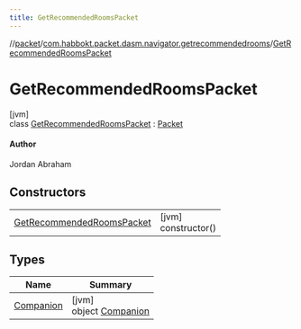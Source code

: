 ```yaml
---
title: GetRecommendedRoomsPacket
---
```

//[packet](../../../index.html)/[com.habbokt.packet.dasm.navigator.getrecommendedrooms](../index.html)/[GetRecommendedRoomsPacket](index.html)



# GetRecommendedRoomsPacket



[jvm]\
class [GetRecommendedRoomsPacket](index.html) : [Packet](../../../../api/api/com.habbokt.api.packet/-packet/index.html)

#### Author



Jordan Abraham



## Constructors


| | |
|---|---|
| [GetRecommendedRoomsPacket](-get-recommended-rooms-packet.html) | [jvm]<br>constructor() |


## Types


| Name | Summary |
|---|---|
| [Companion](-companion/index.html) | [jvm]<br>object [Companion](-companion/index.html) |

